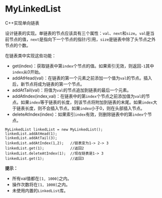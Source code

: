 # MyLinkedList
C++实现单向链表

设计链表的实现。单链表的节点应该具有三个属性：`val`、`next`和`size`。`val`是当前节点的值，`next`是指向下一个节点的指针/引用，`size`是链表中除了头节点之外节点的个数。

在链表类中实现这些功能：
- get(index)：获取链表中第`index`个节点的值。如果索引无效，则返回`-1`其中`index`从0开始。
- addAtHead(val)：在链表的第一个元素之前添加一个值为`val`的节点。插入后，新节点将成为链表的第一个节点。
- addAtTail(val)：将值为`val`的节点追加到链表的最后一个元素。
- addAtIndex(index,val)：在链表中的第`index`个节点之前添加值为`val`的节点。如果`index`等于链表的长度，则该节点将附加到链表的末尾。如果`index`大于链表长度，则不会插入节点。如果`index`小于0，则在头部插入节点。
- deleteAtIndex(index)：如果索引`index`有效，则删除链表中的第`index`个节点。
```
MyLinkedList linkedList = new MyLinkedList();
linkedList.addAtHead(1);
linkedList.addAtTail(3);
linkedList.addAtIndex(1,2);   //链表变为1-> 2-> 3
linkedList.get(1);            //返回2
linkedList.deleteAtIndex(1);  //现在链表是1-> 3
linkedList.get(1);            //返回3
```
**提示：**
- 所有val值都在`[1, 1000]`之内。
- 操作次数将在`[1, 1000]`之内。
- 未使用内置的`LinkedList`库。
